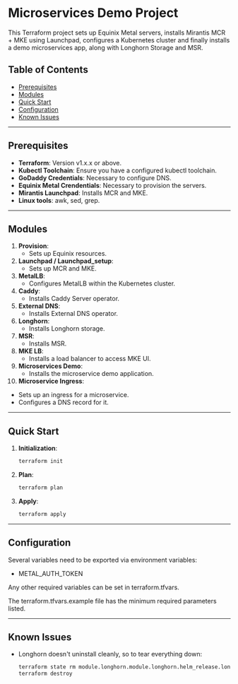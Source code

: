 # Microservices Demo Project

This Terraform project sets up Equinix Metal servers, installs Mirantis MCR + MKE using Launchpad, configures a Kubernetes cluster and finally installs a demo microservices app, along with Longhorn Storage and MSR.

## Table of Contents

- [Prerequisites](#prerequisites)
- [Modules](#modules)
- [Quick Start](#quick-start)
- [Configuration](#configuration)
- [Known Issues](#known-issues)

---

## Prerequisites

- **Terraform**: Version v1.x.x or above.
- **Kubectl Toolchain**: Ensure you have a configured kubectl toolchain.
- **GoDaddy Credentials**: Necessary to configure DNS.
- **Equinix Metal Crendentials**: Necessary to provision the servers.
- **Mirantis Launchpad**: Installs MCR and MKE.
- **Linux tools**: awk, sed, grep.

---

## Modules

1. **Provision**:
   - Sets up Equinix resources.
2. **Launchpad / Launchpad_setup**: 
   - Sets up MCR and MKE.
3. **MetalLB**: 
   - Configures MetalLB within the Kubernetes cluster.
4. **Caddy**:
   - Installs Caddy Server operator.
5. **External DNS**:
   - Installs External DNS operator.   
6. **Longhorn**:
   - Installs Longhorn storage.   
7. **MSR**:
   - Installs MSR.  
8. **MKE LB**:
   - Installs a load balancer to access MKE UI.       
9. **Microservices Demo**:
   - Installs the microservice demo application.
10. **Microservice Ingress**: 
   - Sets up an ingress for a microservice.
   - Configures a DNS record for it.

---

## Quick Start

1. **Initialization**:
   ```bash
   terraform init
   ```
2. **Plan**:
   ```bash 
   terraform plan
   ```
3. **Apply**:
   ```bash   
   terraform apply
   ```

---

## Configuration

Several variables need to be exported via environment variables:

  * METAL_AUTH_TOKEN

Any other required variables can be set in terraform.tfvars.

The terraform.tfvars.example file has the minimum required parameters listed.  

---

## Known Issues

- Longhorn doesn't uninstall cleanly, so to tear everything down:
   ```bash
   terraform state rm module.longhorn.module.longhorn.helm_release.longhorn   
   terraform destroy
   ```
